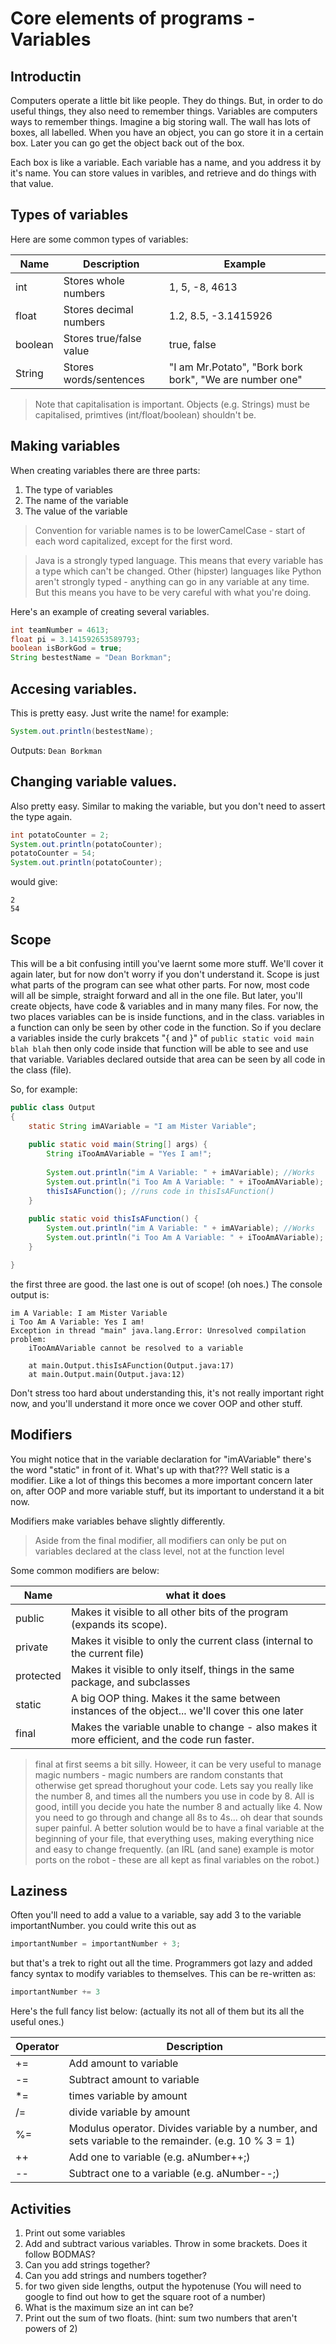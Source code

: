 # Core elements of programs - Variables

## Introductin
Computers operate a little bit like people. They do things. But, in order to do useful things, they also need to remember things.
Variables are computers ways to remember things.
Imagine a big storing wall. The wall has lots of boxes, all labelled. When you have an object, you can go store it in a certain box. Later you can go get the object back out of the box.

Each box is like a variable. Each variable has a name, and you address it by it's name. You can store values in varibles, and retrieve and do things with that value.

## Types of variables
Here are some common types of variables:

| Name    | Description             | Example                                                 |
|---------|-------------------------|---------------------------------------------------------|
| int     | Stores whole numbers    | 1, 5, -8, 4613                                          |
| float   | Stores decimal numbers  | 1.2, 8.5, -3.1415926                                    |
| boolean | Stores true/false value | true, false                                             |
| String  | Stores words/sentences  | "I am Mr.Potato", "Bork bork bork", "We are number one" |

> Note that capitalisation is important. Objects (e.g. Strings) must be capitalised, primtives (int/float/boolean) shouldn't be.

## Making variables

When creating variables there are three parts:
1. The type of variables
2. The name of the variable
3. The value of the variable

> Convention for variable names is to be lowerCamelCase - start of each word capitalized, except for the first word.

> Java is a strongly typed language. This means that every variable has a type which can't be changed. Other (hipster) languages like Python aren't strongly typed - anything can go in any variable at any time. But this means you have to be very careful with what you're doing.

Here's an example of creating several variables.
```Java
int teamNumber = 4613;
float pi = 3.141592653589793;
boolean isBorkGod = true;
String bestestName = "Dean Borkman";
```

## Accesing variables.
This is pretty easy. Just write the name! for example:
```Java
System.out.println(bestestName);
```

Outputs: ```Dean Borkman```

## Changing variable values.
Also pretty easy. Similar to making the variable, but you don't need to assert the type again.
```Java
int potatoCounter = 2;
System.out.println(potatoCounter);
potatoCounter = 54;
System.out.println(potatoCounter);
```
would give:
```
2
54
```

## Scope
This will be a bit confusing intill you've laernt some more stuff. We'll cover it again later, but for now don't worry if you don't understand it.
Scope is just what parts of the program can see what other parts.
For now, most code will all be simple, straight forward and all in the one file.
But later, you'll create objects, have code & variables and in many many files.
For now, the two places variables can be is inside functions, and in the class.
variables in a function can only be seen by other code in the function.
So if you declare a variables inside the curly brakcets "{ and }" of ```public static void main blah blah``` then only code inside that function will be able to see and use that variable.
Variables declared outside that area can be seen by all code in the class (file).

So, for example:

```Java
public class Output
{
	static String imAVariable = "I am Mister Variable";
	
	public static void main(String[] args) {
		String iTooAmAVariable = "Yes I am!";
		
		System.out.println("im A Variable: " + imAVariable); //Works
		System.out.println("i Too Am A Variable: " + iTooAmAVariable); //Works
		thisIsAFunction(); //runs code in thisIsAFunction()
	}
	
	public static void thisIsAFunction() {
		System.out.println("im A Variable: " + imAVariable); //Works
		System.out.println("i Too Am A Variable: " + iTooAmAVariable); //Uh-oh!
	}

}
```

the first three are good. the last one is out of scope! (oh noes.)
The console output is:
```
im A Variable: I am Mister Variable
i Too Am A Variable: Yes I am!
Exception in thread "main" java.lang.Error: Unresolved compilation problem: 
	iTooAmAVariable cannot be resolved to a variable

	at main.Output.thisIsAFunction(Output.java:17)
	at main.Output.main(Output.java:12)
```

Don't stress too hard about understanding this, it's not really important right now, and you'll understand it more once we cover OOP and other stuff.

## Modifiers
You might notice that in the variable declaration for "imAVariable" there's the word "static" in front of it. What's up with that???
Well static is a modifier. Like a lot of things this becomes a more important concern later on, after OOP and more variable stuff, but its important to understand it a bit now.

Modifiers make variables behave slightly differently.

> Aside from the final modifier, all modifiers can only be put on variables declared at the class level, not at the function level

Some common modifiers are below:

| Name      | what it does                                                                                     |
|-----------|--------------------------------------------------------------------------------------------------|
| public    | Makes it visible to all other bits of the program (expands its scope).                           |
| private   | Makes it visible to only the current class (internal to the current file)                        |
| protected | Makes it visible to only itself, things in the same package, and subclasses                      |
| static    | A big OOP thing. Makes it the same between instances of the object... we'll cover this one later |
| final     | Makes the variable unable to change - also makes it more efficient, and the code run faster.     |

> final at first seems a bit silly. Howeer, it can be very useful to manage magic numbers - magic numbers are random constants that otherwise get spread thorughout your code. Lets say you really like the number 8, and times all the numbers you use in code by 8. All is good, intill you decide you hate the number 8 and actually like 4. Now you need to go through and change all 8s to 4s... oh dear that sounds super painful. A better solution would be to have a final variable at the beginning of your file, that everything uses, making everything nice and easy to change frequently. (an IRL (and sane) example is motor ports on the robot - these are all kept as final variables on the robot.)

## Laziness

Often you'll need to add a value to a variable, say add 3 to the variable importantNumber.
you could write this out as
```Java
importantNumber = importantNumber + 3;
```
but that's a trek to right out all the time. Programmers got lazy and added fancy syntax to modify variables to themselves. This can be re-written as:
```Java
importantNumber += 3
```
Here's the full fancy list below: (actually its not all of them but its all the useful ones.)

| Operator | Description                                                                                           |
|----------|-------------------------------------------------------------------------------------------------------|
| +=       | Add amount to variable                                                                                |
| -=       | Subtract amount to variable                                                                           |
| *=       | times variable by amount                                                                              |
| /=       | divide variable by amount                                                                             |
| %=       | Modulus operator. Divides variable by a number, and sets variable to the remainder. (e.g. 10 % 3 = 1) |
| ++       | Add one to variable (e.g. aNumber++;)                                                                 |
| --       | Subtract one to a variable (e.g. aNumber--;)                                                          |

## Activities
1. Print out some variables
2. Add and subtract various variables. Throw in some brackets. Does it follow BODMAS?
4. Can you add strings together?
5. Can you add strings and numbers together?
6. for two given side lengths, output the hypotenuse (You will need to google to find out how to get the square root of a number)
7. What is the maximum size an int can be?
8. Print out the sum of two floats. (hint: sum two numbers that aren't powers of 2)